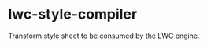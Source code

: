 # lwc-style-compiler

Transform style sheet to be consumed by the LWC engine.

<!-- [Postcss](https://github.com/postcss/postcss) plugin for LWC components styles.

## Features

* Selectors
    * Scoping CSS selectors to enforce Shadow DOM style encapsulation
    * Transform `:host` pseudo-class selectors
* Custom Properties
    * Inline replacement of `var()` CSS function

## Installation

```
npm install --save-dev postcss-plugin-lwc
```

## Usage

```js
const postcss = require('postcss');
const lwcPlugin = require('postcss-plugin-lwc');

const source = `
:host {
    opacity: 0.4;
}

span {
    text-transform: uppercase;
}
`;

postcss([
    lwcPlugin({
        hostSelector: '[x-btn-host]',
        shadowSelector: '[x-btn]',
    })
]).process(source).then(res => {
    console.log(res)
    /*
        :host {
            opacity: 0.4;
        }

        [x-btn-host] {
            opacity: 0.4;
        }

        span[x-btn] {
            text-transform: uppercase;
        }
    */
});
```

## Options

#### `hostSelector`

Type: `string`
Required: `true`

A unique selector to scope the styles on the host element.

#### `shadowSelector`

Type: `string`
Required: `true`

A unique selector to scope the styles on the shadow DOM content.

### `customProperties`

Type: `object`
Required: `false`

#### `customProperties.allowDefinition`

Type: `boolean`
Required: `false`
Default: `true`

When `false` the plugin will throw an error if a custom property is defined in the stylesheet.

```js
lwcPlugin({
    // ... other options
    customProperties: {
        allowDefinition: false
    }
});
```

```css
:host {
    --bg-color: red;
/*  ^ PostCSS Error - Invalid custom property definition for "--bg-color" */
}
```

#### `customProperties.transformVar`

Type: `(name: string, fallback?: string): string`
Required: `false`
Default: `undefined`

Hook that allows to replace `var()` function usage in the stylesheet. The `transformVar` function receives a custom property name and a fallback value, to be used when custom property does not exist. The resulting string is then inserted into generated stylesheet.

```js
lwcPlugin({
    // ... other options
    customProperties: {
        transformVar(name, fallback) {
            if (name === '--lwc-bg') {
                return 'red';
            } else {
                return fallback;
            }
        }
    }
});
```

```css
div {
    background-color: var(--lwc-bg);
    color: var(--lwc-color, purple);
}

/* becomes */

div {
    background-color: red;
    color: purple;
}
```

## Attribute usage restrictions

Since LWC uses the HTML attribute syntax to define properties on components, it will be misleading to use attribute selectors when styling a component. For this reason the CSS transform restricts the usage of CSS attribute selectors.

* CSS selectors using [Global HTML attributes](https://developer.mozilla.org/en-US/docs/Web/HTML/Global_attributes), [data-* attributes](https://developer.mozilla.org/en-US/docs/Web/HTML/Global_attributes/data-*) and [aria-* attributes](https://developer.mozilla.org/en-US/docs/Web/Accessibility/ARIA) are allowed.
* Usage of attributes are only allowed in compound selectors with known tag selectors.

```css
[hidden] {}                 /* ✅ OK - global HTML attribute selector */
x-btn[hidden] {}            /* ✅ OK - global HTML attribute selector */

[data-foo] {}               /* ✅ OK - data-* attribute selector */

[aria-hidden="true"] {}     /* ✅ OK - aria-* attribute selector */

[min=0] {}                  /* 🚨 ERROR - the compound selector is not specific enough */
input[min=0] {}             /* ✅ OK - "min" attribute is a known special attribute on the "input" element */
x-btn[min=0] {}             /* 🚨 ERROR - invalid usage "min" attribute on "x-btn" */
```

## Selector scoping caveats

* No support for [`::slotted`](https://drafts.csswg.org/css-scoping/#slotted-pseudo) pseudo-element.
* No support for [`>>>`](https://drafts.csswg.org/css-scoping/#deep-combinator) deep combinator (spec still under consideration: [issue](https://github.com/w3c/webcomponents/issues/78)).
* No support for [`:host-context`](https://drafts.csswg.org/css-scoping/#selectordef-host-context) pseudo-selector (browser vendors are not able to agree: [webkit](https://bugs.webkit.org/show_bug.cgi?id=160038), [gecko](https://bugzilla.mozilla.org/show_bug.cgi?id=1082060))
* This transform duplicates the `:host` selector to able to use the generated style in both the synthetic and native shadow DOM. The duplication is necessary to support the functional form of `:host()`, `:host(.foo, .bar) {}` needs to get transformed into `.foo[x-btn-host], .bar[x-btn-host] {}` to work in the synthetic shadow DOM.
* Scoped CSS has a non-negligeable performance impact:
    * Each selector chain is scoped and each compound expression passed to the `:host()` need to be spread into multiple selectors. This transformation greatly increases the overall size and complexity of the generated CSS, leading to more bits on the wire, longer parsing time and longer style recalculation.
    * In order to ensure CSS encapsulation, each element needs to add an extra attribute. This increases the actual rendering time. -->
